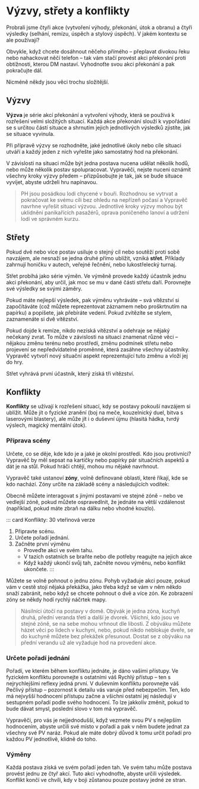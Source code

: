 # Výzvy, střety a konflikty

Probrali jsme čtyři akce (vytvoření výhody, překonání, útok a obranu) a čtyři výsledky (selhání, remízu, úspěch a stylový úspěch). V jakém kontextu se ale používají?

Obvykle, když chcete dosáhnout něčeho přímého – přeplavat divokou řeku nebo nahackovat něčí telefon – tak vám stačí provést akci překonání proti obtížnosti, kterou DM nastaví. Vyhodnoťte svou akci překonání a pak pokračujte dál.

Nicméně někdy jsou věci trochu složitější. 


## Výzvy

**Výzva** je série akcí překonání a vytvoření výhody, která se používá k rozřešení velmi složitých situací. Každá akce překonání slouží k vypořádání se s určitou částí situace a shrnutím jejich jednotlivých výsledků zjistíte, jak se situace vyvinula. 

Při přípravě výzvy se rozhodněte, jaké jednotlivé úkoly nebo cíle situaci utváří a každý jeden z nich vyřešte jako samostatný hod na překonání.

V závislosti na situaci může být jedna postava nucena udělat několik hodů, nebo může několik postav spolupracovat. Vypravěči, nejste nuceni oznámit všechny kroky výzvy předem – přizpůsobujte je tak, jak se bude situace vyvíjet, abyste udrželi hru napínavou. 

> PH jsou posádkou lodi chycené v bouři. Rozhodnou se vytrvat a pokračovat ke svému cíli bez ohledu na nepřízeň počasí a Vypravěč navrhne vyřešit situaci výzvou. Jednotlivé kroky výzvy mohou být uklidnění panikařících pasažérů, oprava poničeného lanoví a udržení lodi ve správném kurzu.


## Střety

Pokud dvě nebo více postav usiluje o stejný cíl nebo soutěží proti sobě navzájem, ale nesnaží se jedna druhé přímo ublížit, vzniká **střet**. Příklady zahrnují honičku v autech, veřejné řečnění, nebo lukostřelecký turnaj. 

Střet probíhá jako série výměn. Ve výměně provede každý účastník jednu akci překonání, aby určil, jak moc se mu v dané části střetu daří. Porovnejte své výsledky se svými záměry.

Pokud máte nejlepší výsledek, pak výměnu vyhráváte – svá vítězství si započítáváte (což můžete reprezentovat záznamem nebo proškrtnutím na papírku) a popíšete, jak přebíráte vedení. Pokud zvítězíte se stylem, zaznamenáte si dvě vítězství.

Pokud dojde k remíze, nikdo nezíská vítězství a odehraje se nějaký nečekaný zvrat. To může v závislosti na situaci znamenat různé věci – nějakou změnu terénu nebo prostředí, změnu podmínek střetu nebo projevení se nepředvídatelné proměnné, která zasáhne všechny účastníky. Vypravěč vytvoří nový situační aspekt reprezentující tuto změnu a vloží jej do hry.

Střet vyhrává první účastník, který získá tři vítězství.


## Konflikty

**Konflikty** se užívají k rozřešení situací, kdy se postavy pokouší navzájem si ublížit. Může jít o fyzické zranění (boj na meče, kouzelnický duel, bitva s laserovými blastery), ale může jít i o duševní újmu (hlasitá hádka, tvrdý výslech, magický mentální útok).

### Příprava scény

Určete, co se děje, kde kdo je a jaké je okolní prostředí. Kdo jsou protivníci? Vypravěč by měl sepsat na kartičky nebo papírky pár situačních aspektů a dát je na stůl. Pokud hráči chtějí, mohou mu nějaké navrhnout.

Vypravěč také ustanoví **zóny**, volně definované oblasti, které říkají, kde se kdo nachází. Zóny určíte na základě scény a následujících vodítek:

Obecně můžete interagovat s jinými postavami ve stejné zóně – nebo ve vedlejší zóně, pokud můžete ospravedlnit, že jednáte na větší vzdálenost (například, pokud máte zbraň na dálku nebo vhodné kouzlo).


::: card Konflikty: 30 vteřinová verze

1. Připravte scénu.
2. Určete pořadí jednání.
3. Začněte první výměnu
   * Proveďte akci ve svém tahu.
   * V tazích ostatních se braňte nebo dle potřeby reagujte na jejich akce
   * Když každý ukončí svůj tah, začněte novou výměnu, nebo konflikt ukončete.
:::


Můžete se volně pohnout o jednu zónu. Pohyb vyžaduje akci pouze, pokud vám v cestě stojí nějaká překážka, jako třeba když se vám v něm někdo snaží zabránit, nebo když se chcete pohnout o dvě a více zón. Ke zobrazení zóny se někdy hodí rychlý náčrtek mapy.

> Násilníci útočí na postavy v domě. Obývák je jedna zóna, kuchyň druhá, přední veranda třetí a další je dvorek. Všichni, kdo jsou ve stejné zóně, se na sebe mohou vrhnout dle libosti. Z obýváku můžete házet věci po lidech v kuchyni, nebo, pokud nikdo neblokuje dveře, se do kuchyně můžete bez překážek přesunout. Dostat se z obýváku na přední verandu už ale vyžaduje hod na provedení akce.


### Určete pořadí jednání

Pořadí, ve kterém během konfliktu jednáte, je dáno vašimi přístupy. Ve fyzickém konfliktu porovnejte s ostatními váš Rychlý přístup – ten s nejrychlejšími reflexy jedná první. V duševním konfliktu porovnejte váš Pečlivý přístup – pozornost k detailu vás varuje před nebezpečím. Ten, kdo má nejvyšší hodnocení přístupu začne a všichni ostatní jej následují v sestupném pořadí podle svého hodnocení. To lze jakkoliv změnit, pokud to bude dávat smysl, poslední slovo v tom má vypravěč.

Vypravěči, pro vás je nejjednodušší, když vezmete svou PV s nejlepším hodnocením, abyste určili své místo v pořadí a pak v něm budete jednat za všechny své PV naráz. Pokud ale máte dobrý důvod k tomu určit pořadí pro každou PV jednotlivě, klidně do toho.

### Výměny

Každá postava získá ve svém pořadí jeden tah. Ve svém tahu může postava provést jednu ze čtyř akcí. Tuto akci vyhodnoťte, abyste určili výsledek. Konflikt končí ve chvíli, kdy v boji zůstanou pouze postavy jedné ze stran.
